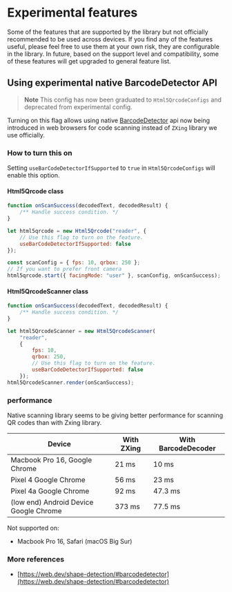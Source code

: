 # Experimental features
Some of the features that are supported by the library but not officially
recommended to be used across devices. If you find any of the features useful,
please feel free to use them at your own risk, they are configurable in the
library. In future, based on the support level and compatibility, some of
these features will get upgraded to general feature list.

## Using experimental native BarcodeDetector API
> **Note** This config has now been graduated to `Html5QrcodeConfigs` and
deprecated from experimental config.

Turning on this flag allows using native [BarcodeDetector](https://developer.mozilla.org/en-US/docs/Web/API/BarcodeDetector)
api now being introduced in web browsers for code scanning instead of `ZXing`
library we use officially.

### How to turn this on
Setting `useBarCodeDetectorIfSupported` to `true` in `Html5QrcodeConfigs` will
enable this option.

#### Html5Qrcode class

```js
function onScanSuccess(decodedText, decodedResult) {
    /** Handle success condition. */
}

let html5qrcode = new Html5Qrcode("reader", {
    // Use this flag to turn on the feature.
    useBarCodeDetectorIfSupported: false
});

const scanConfig = { fps: 10, qrbox: 250 };
// If you want to prefer front camera
html5qrcode.start({ facingMode: "user" }, scanConfig, onScanSuccess);
```

#### Html5QrcodeScanner class

```js
function onScanSuccess(decodedText, decodedResult) {
    /** Handle success condition. */
}

let html5QrcodeScanner = new Html5QrcodeScanner(
    "reader", 
    { 
        fps: 10,
        qrbox: 250,
        // Use this flag to turn on the feature.
        useBarCodeDetectorIfSupported: false
    });
html5QrcodeScanner.render(onScanSuccess);
```

### performance

Native scanning library seems to be giving better performance for scanning QR
codes than with Zxing library.

| Device | With ZXing | With BarcodeDecoder |
|--|--|--|
| Macbook Pro 16, Google Chrome | 21 ms |  10 ms|
| Pixel 4 Google Chrome | 56 ms | 23 ms |
| Pixel 4a Google Chrome | 92 ms| 47.3 ms |
| (low end) Android Device Google Chrome | 373 ms | 77.5 ms|

Not supported on:
-   Macbook Pro 16, Safari (macOS Big Sur)

### More references
-   [https://web.dev/shape-detection/#barcodedetector](https://web.dev/shape-detection/#barcodedetector)
